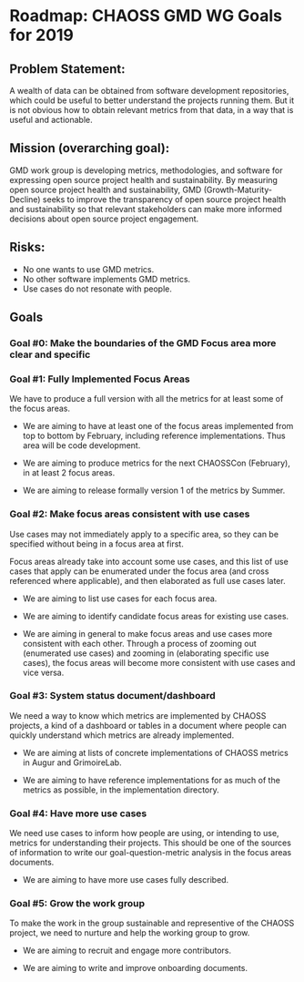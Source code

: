 # Roadmap: CHAOSS GMD WG Goals for 2019

## Problem Statement: 

A wealth of data can be obtained from software development repositories,
which could be useful to better understand the projects running them.
But it is not obvious how to obtain relevant metrics from that data,
in a way that is useful and actionable.

## Mission (overarching goal):

GMD work group is developing metrics, methodologies, and software
for expressing open source project health and sustainability.
By measuring open source project health and sustainability,
GMD (Growth-Maturity-Decline) seeks to improve the transparency of open source project
health and sustainability so that relevant stakeholders can
make more informed decisions about open source project engagement.

## Risks:

* No one wants to use GMD metrics.
* No other software implements GMD metrics.
* Use cases do not resonate with people.

## Goals

### Goal #0: Make the boundaries of the GMD Focus area more clear and specific

### Goal #1: Fully Implemented Focus Areas

We have to produce a full version with all the metrics for at least some of the focus areas.

* We are aiming to have at least one of the focus areas implemented from top to bottom
by February, including reference implementations. Thus area will be code development.

* We are aiming to produce metrics for the next CHAOSSCon (February), in at least 2 focus areas.

* We are aiming to release formally version 1 of the metrics by Summer.

### Goal #2: Make focus areas consistent with use cases

Use cases may not immediately apply to a specific area,
so they can be specified without being in a focus area at first. 

Focus areas already take into account some use cases,
and this list of use cases that apply can be enumerated under
the focus area (and cross referenced where applicable),
and then elaborated as full use cases later. 

* We are aiming to list use cases for each focus area.

* We are aiming to identify candidate focus areas for existing use cases. 

* We are aiming in general to make focus areas and use cases more consistent with each other.
Through a process of zooming out (enumerated use cases)
and zooming in (elaborating specific use cases),
the focus areas will become more consistent with use cases and vice versa. 

### Goal #3: System status document/dashboard

We need a way to know which metrics are implemented by CHAOSS projects,
a kind of a dashboard or tables in a document where people can quickly
understand which metrics are already implemented.

* We are aiming at lists of concrete implementations of CHAOSS metrics
in Augur and GrimoireLab.

* We are aiming to have reference implementations for as much of the metrics
as possible, in the implementation directory.

### Goal #4: Have more use cases

We need use cases to inform how people are using, or intending to use,
metrics for understanding their projects.
This should be one of the sources of information to write our
goal-question-metric analysis in the focus areas documents.

* We are aiming to have more use cases fully described.

### Goal #5:  Grow the work group

To make the work in the group sustainable and representive of the CHAOSS project,
we need to nurture and help the working group to grow.

* We are aiming to recruit and engage more contributors.

* We are aiming to write and improve onboarding documents. 
